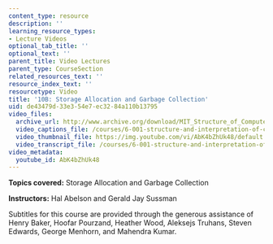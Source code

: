 ```yaml
---
content_type: resource
description: ''
learning_resource_types:
- Lecture Videos
optional_tab_title: ''
optional_text: ''
parent_title: Video Lectures
parent_type: CourseSection
related_resources_text: ''
resource_index_text: ''
resourcetype: Video
title: '10B: Storage Allocation and Garbage Collection'
uid: de43479d-33e3-54e7-ec32-84a110b13795
video_files:
  archive_url: http://www.archive.org/download/MIT_Structure_of_Computer_Programs_1986/lec10b.mp4
  video_captions_file: /courses/6-001-structure-and-interpretation-of-computer-programs-spring-2005/893408d104db5f9d96ef7c90535e68c5_AbK4bZhUk48.vtt
  video_thumbnail_file: https://img.youtube.com/vi/AbK4bZhUk48/default.jpg
  video_transcript_file: /courses/6-001-structure-and-interpretation-of-computer-programs-spring-2005/a087f7372af7b42f1252ba55ad781557_AbK4bZhUk48.pdf
video_metadata:
  youtube_id: AbK4bZhUk48
---
```


**Topics covered:** Storage Allocation and Garbage Collection

**Instructors:** Hal Abelson and Gerald Jay Sussman

Subtitles for this course are provided through the generous assistance of Henry Baker, Hoofar Pourzand, Heather Wood, Aleksejs Truhans, Steven Edwards, George Menhorn, and Mahendra Kumar.